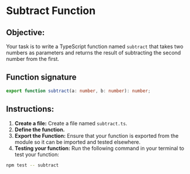 # Subtract Function

## Objective:

Your task is to write a TypeScript function named `subtract` that takes two numbers as parameters and returns the result of subtracting the second number from the first.

## Function signature

```typescript
export function subtract(a: number, b: number): number;
```

## Instructions:

1. **Create a file:** Create a file named `subtract.ts`.
2. **Define the function.**
3. **Export the Function:** Ensure that your function is exported from the module so it can be imported and tested elsewhere.
4. **Testing your function:** Run the following command in your terminal to test your function:

```Bash
npm test -- subtract
```
